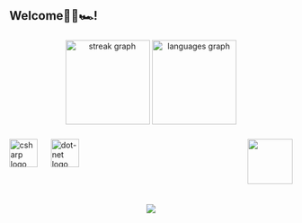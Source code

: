 <h2 align="left">Welcome👋🐛🏎️!</h2>

###

<div align="center">
  <img src="https://streak-stats.demolab.com?user=timsuv&locale=en&mode=daily&theme=gruvbox_light&hide_border=false&border_radius=5" height="150" alt="streak graph" />
  <img src="https://github-readme-stats.vercel.app/api/top-langs?username=timsuv&locale=en&hide_title=false&layout=compact&card_width=320&langs_count=5&theme=gruvbox_light&hide_border=false" height="150" alt="languages graph"  />
</div>

###

<img align="right" height="80" src="https://cdn.racingnews365.com/Teams/McLaren/_375xAUTO_crop_center-center_none/f1_2021_mclaren_logo.png?v=1643808763"  />

###

<div align="left">
  <img src="https://cdn.jsdelivr.net/gh/devicons/devicon/icons/csharp/csharp-original.svg" height="50" alt="csharp logo" />
  &nbsp;&nbsp;&nbsp;&nbsp;
  <img src="https://cdn.jsdelivr.net/gh/devicons/devicon/icons/dot-net/dot-net-original.svg" height="50" alt="dot-net logo" />
</div>



###

<br clear="both">


###

<div align="center">
  <img src="https://profile-counter.glitch.me/timsuv/count.svg?"  />
</div>

###
